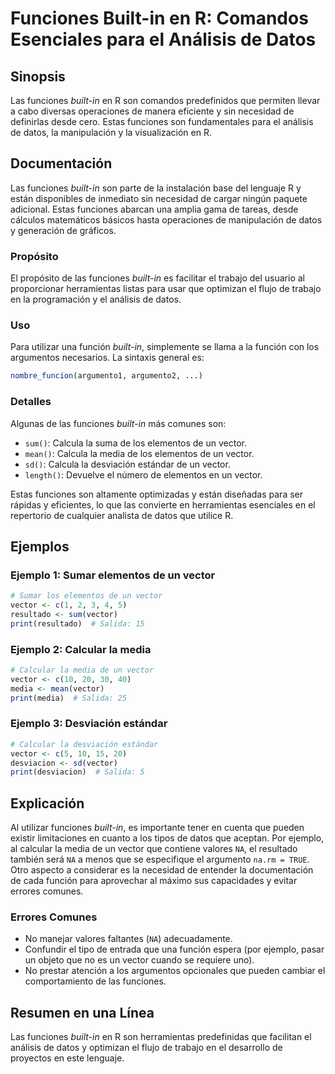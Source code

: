<!--
Meta Description: # Funciones Built-in en R: Comandos Esenciales para el Análisis de Datos ## Sinopsis Las funciones *built-in* en R son comandos predefinidos que permi...
Meta Keywords: vector, que, funciones, built, datos
-->

# Funciones Built-in en R: Comandos Esenciales para el Análisis de Datos

## Sinopsis
Las funciones *built-in* en R son comandos predefinidos que permiten llevar a cabo diversas operaciones de manera eficiente y sin necesidad de definirlas desde cero. Estas funciones son fundamentales para el análisis de datos, la manipulación y la visualización en R.

## Documentación
Las funciones *built-in* son parte de la instalación base del lenguaje R y están disponibles de inmediato sin necesidad de cargar ningún paquete adicional. Estas funciones abarcan una amplia gama de tareas, desde cálculos matemáticos básicos hasta operaciones de manipulación de datos y generación de gráficos.

### Propósito
El propósito de las funciones *built-in* es facilitar el trabajo del usuario al proporcionar herramientas listas para usar que optimizan el flujo de trabajo en la programación y el análisis de datos.

### Uso
Para utilizar una función *built-in*, simplemente se llama a la función con los argumentos necesarios. La sintaxis general es:

```R
nombre_funcion(argumento1, argumento2, ...)
```

### Detalles
Algunas de las funciones *built-in* más comunes son:

- `sum()`: Calcula la suma de los elementos de un vector.
- `mean()`: Calcula la media de los elementos de un vector.
- `sd()`: Calcula la desviación estándar de un vector.
- `length()`: Devuelve el número de elementos en un vector.

Estas funciones son altamente optimizadas y están diseñadas para ser rápidas y eficientes, lo que las convierte en herramientas esenciales en el repertorio de cualquier analista de datos que utilice R.

## Ejemplos
### Ejemplo 1: Sumar elementos de un vector
```R
# Sumar los elementos de un vector
vector <- c(1, 2, 3, 4, 5)
resultado <- sum(vector)
print(resultado)  # Salida: 15
```

### Ejemplo 2: Calcular la media
```R
# Calcular la media de un vector
vector <- c(10, 20, 30, 40)
media <- mean(vector)
print(media)  # Salida: 25
```

### Ejemplo 3: Desviación estándar
```R
# Calcular la desviación estándar
vector <- c(5, 10, 15, 20)
desviacion <- sd(vector)
print(desviacion)  # Salida: 5
```

## Explicación
Al utilizar funciones *built-in*, es importante tener en cuenta que pueden existir limitaciones en cuanto a los tipos de datos que aceptan. Por ejemplo, al calcular la media de un vector que contiene valores `NA`, el resultado también será `NA` a menos que se especifique el argumento `na.rm = TRUE`. Otro aspecto a considerar es la necesidad de entender la documentación de cada función para aprovechar al máximo sus capacidades y evitar errores comunes.

### Errores Comunes
- No manejar valores faltantes (`NA`) adecuadamente.
- Confundir el tipo de entrada que una función espera (por ejemplo, pasar un objeto que no es un vector cuando se requiere uno).
- No prestar atención a los argumentos opcionales que pueden cambiar el comportamiento de las funciones.

## Resumen en una Línea
Las funciones *built-in* en R son herramientas predefinidas que facilitan el análisis de datos y optimizan el flujo de trabajo en el desarrollo de proyectos en este lenguaje.